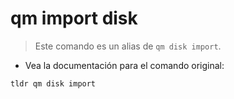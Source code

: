 # qm import disk

> Este comando es un alias de `qm disk import`.

- Vea la documentación para el comando original:

`tldr qm disk import`
